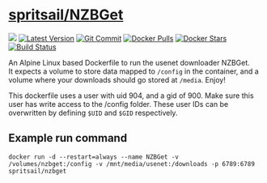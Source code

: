 [hub]: https://hub.docker.com/r/spritsail/nzbget
[git]: https://github.com/spritsail/nzbget
[drone]: https://drone.spritsail.io/spritsail/nzbget
[mbdg]: https://microbadger.com/images/spritsail/nzbget

# [spritsail/NZBGet][hub]

[![](https://images.microbadger.com/badges/image/spritsail/nzbget.svg)][mbdg]
[![Latest Version](https://images.microbadger.com/badges/version/spritsail/nzbget.svg)][hub]
[![Git Commit](https://images.microbadger.com/badges/commit/spritsail/nzbget.svg)][git]
[![Docker Pulls](https://img.shields.io/docker/pulls/spritsail/nzbget.svg)][hub]
[![Docker Stars](https://img.shields.io/docker/stars/spritsail/nzbget.svg)][hub]
[![Build Status](https://drone.spritsail.io/api/badges/spritsail/nzbget/status.svg)][drone]

An Alpine Linux based Dockerfile to run the usenet downloader NZBGet.   
It expects a volume to store data mapped to `/config` in the container, and a volume where your downloads should go stored at `/media`. Enjoy!

This dockerfile uses a user with uid 904, and a gid of 900. Make sure this user has write access to the /config folder.
These user IDs can be overwritten by defining `$UID` and `$GID` respectively.

## Example run command
```
docker run -d --restart=always --name NZBGet -v /volumes/nzbget:/config -v /mnt/media/usenet:/downloads -p 6789:6789 spritsail/nzbget
```
